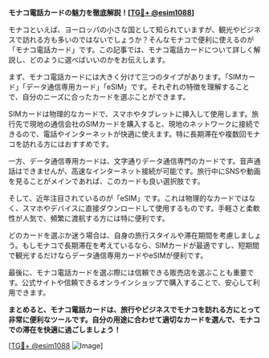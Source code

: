 **モナコ電話カードの魅力を徹底解説！[[TG💪+ @esim1088](https://t.me/s/esim1088)]**

モナコといえば、ヨーロッパの小さな国として知られていますが、観光やビジネスで訪れる方も多いのではないでしょうか？そんなモナコで便利に使えるのが「モナコ電話カード」です。この記事では、モナコ電話カードについて詳しく解説し、どのように選べばいいのかをお伝えします。

まず、モナコ電話カードには大きく分けて三つのタイプがあります。「SIMカード」「データ通信専用カード」「eSIM」です。それぞれの特徴を理解することで、自分のニーズに合ったカードを選ぶことができます。

SIMカードは物理的なカードで、スマホやタブレットに挿入して使用します。旅行先で現地の通信会社のSIMカードを購入すると、現地のネットワークに接続できるので、電話やインターネットが快適に使えます。特に長期滞在や複数回モナコを訪れる方にはおすすめです。

一方、データ通信専用カードは、文字通りデータ通信専門のカードです。音声通話はできませんが、高速なインターネット接続が可能です。旅行中にSNSや動画を見ることがメインであれば、このカードも良い選択肢です。

そして、近年注目されているのが「eSIM」です。これは物理的なカードではなく、スマホやデバイスに直接ダウンロードして使用するものです。手軽さと柔軟性が人気で、頻繁に渡航する方には特に便利です。

どのカードを選ぶか迷う場合は、自身の旅行スタイルや滞在期間を考慮しましょう。もしモナコで長期滞在を考えているなら、SIMカードが最適ですし、短期間で観光するだけならデータ通信専用カードやeSIMが便利です。

最後に、モナコ電話カードを選ぶ際には信頼できる販売店を選ぶことも重要です。公式サイトや信頼できるオンラインショップで購入することで、安心して利用できます。

**まとめると、モナコ電話カードは、旅行やビジネスでモナコを訪れる方にとって非常に便利なツールです。自分の用途に合わせて適切なカードを選んで、モナコでの滞在を快適に過ごしましょう！**

[[TG💪+ @esim1088](https://t.me/s/esim1088) ![Image](https://i.postimg.cc/Y0z9fWf4/image.png)]
